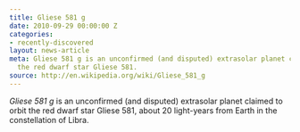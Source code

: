 ```yaml
---
title: Gliese 581 g
date: 2010-09-29 00:00:00 Z
categories:
- recently-discovered
layout: news-article
meta: Gliese 581 g is an unconfirmed (and disputed) extrasolar planet claimed to orbit
  the red dwarf star Gliese 581.
source: http://en.wikipedia.org/wiki/Gliese_581_g
---
```


*Gliese 581 g* is an unconfirmed (and disputed) extrasolar planet claimed to orbit the red dwarf star Gliese 581, about 20 light-years from Earth in the constellation of Libra.